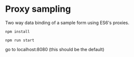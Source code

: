 # Proxy sampling

Two way data binding of a sample form using ES6's proxies.

`npm install`

`npm run start`

go to localhost:8080 (this should be the default)
